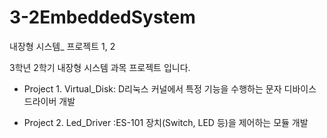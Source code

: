 # 3-2EmbeddedSystem
내장형 시스템_ 프로젝트 1, 2

3학년 2학기 내장형 시스템 과목 프로젝트 입니다. 

- Project 1.
  Virtual_Disk: D리눅스 커널에서 특정 기능을 수행하는 문자 디바이스 드라이버 개발

- Project 2.
  Led_Driver :ES-101 장치(Switch, LED 등)을 제어하는 모듈 개발
